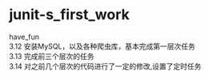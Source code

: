 # junit-s_first_work
have_fun  
3.12 安装MySQL，以及各种爬虫库，基本完成第一层次任务  
3.13 完成前三个层次的任务  
3.14 对之前几个层次的代码进行了一定的修改,设置了定时任务  

